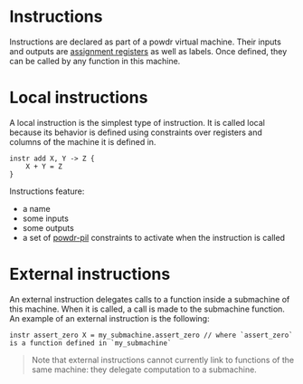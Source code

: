 # Instructions

Instructions are declared as part of a powdr virtual machine. Their inputs and outputs are [assignment registers](./registers.md) as well as labels. Once defined, they can be called by any function in this machine.

# Local instructions

A local instruction is the simplest type of instruction. It is called local because its behavior is defined using constraints over registers and columns of the machine it is defined in.

```
instr add X, Y -> Z {
    X + Y = Z
}
```

Instructions feature:
- a name
- some inputs
- some outputs
- a set of [powdr-pil](../pil/) constraints to activate when the instruction is called

# External instructions

An external instruction delegates calls to a function inside a submachine of this machine. When it is called, a call is made to the submachine function. An example of an external instruction is the following:

```
instr assert_zero X = my_submachine.assert_zero // where `assert_zero` is a function defined in `my_submachine`
```

> Note that external instructions cannot currently link to functions of the same machine: they delegate computation to a submachine.

